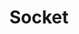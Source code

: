 ---
layout: default
title: Socket
parent: Standard Library
nav_order: 12
permalink: /standard/socket
---